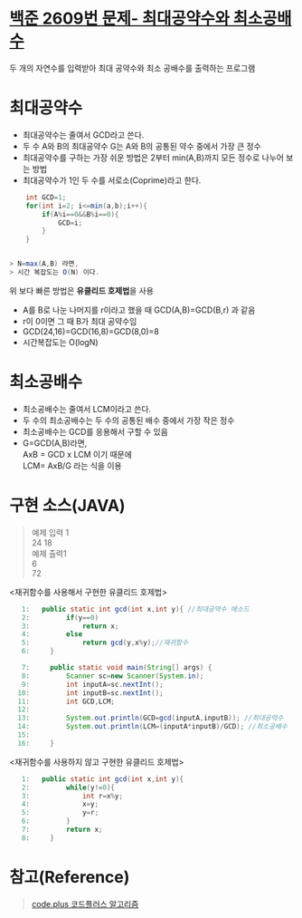 # [백준 2609번 문제- 최대공약수와 최소공배수](https://www.acmicpc.net/problem/2609)

두 개의 자연수를 입력받아 최대 공약수와 최소 공배수를 출력하는 프로그램

# 최대공약수

- 최대공약수는 줄여서 GCD라고 쓴다.
- 두 수 A와 B의 최대공약수 G는 A와 B의 공통된 약수 중에서 가장 큰 정수
- 최대공약수를 구하는 가장 쉬운 방법은 2부터 min(A,B)까지 모든 정수로 나누어 보는 방법
- 최대공약수가 1인 두 수를 서로소(Coprime)라고 한다.

```JAVA
    int GCD=1;
    for(int i=2; i<=min(a,b);i++){
        if(A%i==0&&B%i==0){
            GCD=i;
        }
    }


> N=max(A,B) 라면,
> 시간 복잡도는 O(N) 이다.
```

위 보다 빠른 방법은 **유클리드 호제법**을 사용

- A를 B로 나눈 나머지를 r이라고 했을 때
  GCD(A,B)=GCD(B,r) 과 같음
- r이 0이면 그 때 B가 최대 공약수임
- GCD(24,16)=GCD(16,8)=GCD(8,0)=8
- 시간복잡도는 O(logN)

# 최소공배수

- 최소공배수는 줄여서 LCM이라고 쓴다.
- 두 수의 최소공배수는 두 수의 공통된 배수 중에서 가장 작은 정수
- 최소공배수는 GCD를 응용해서 구할 수 있음
- G=GCD(A,B)라면, <br>
  AxB = GCD x LCM 이기 때문에 <br>
  LCM= AxB/G 라는 식을 이용

# 구현 소스(JAVA)

> 예제 입력 1<br>
> 24 18 <br>
> 예제 출력1<br>
> 6 <br>
> 72 <br>

<재귀함수를 사용해서 구현한 유클리드 호제법>

```JAVA
   1:   public static int gcd(int x,int y){ //최대공약수 메소드
   2:         if(y==0)
   3:             return x;
   4:         else
   5:             return gcd(y,x%y);//재귀함수
   6:     }

   7:     public static void main(String[] args) {
   8:         Scanner sc=new Scanner(System.in);
   9:         int inputA=sc.nextInt();
  10:         int inputB=sc.nextInt();
  11:         int GCD,LCM;
  12:
  13:         System.out.println(GCD=gcd(inputA,inputB)); //최대공약수
  14:         System.out.println(LCM=(inputA*inputB)/GCD); //최소공배수
  15:
  16:     }
```

<재귀함수를 사용하지 않고 구현한 유클리드 호제법>

```JAVA
   1:   public static int gcd(int x,int y){
   2:         while(y!=0){
   3:             int r=x%y;
   4:             x=y;
   5:             y=r;
   6:         }
   7:         return x;
   8:     }
```

# 참고(Reference)

> [code.plus 코드플러스 알고리즘](https://code.plus/course/41)
